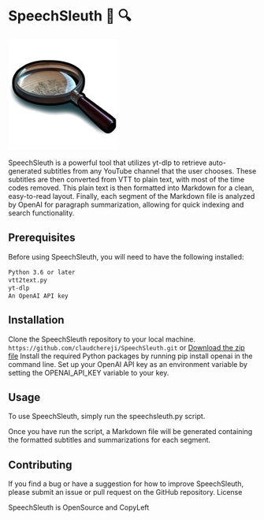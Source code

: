 # SpeechSleuth :speech_balloon: :mag:


![Project Image](https://github.com/claudchereji/SpeechSleuth/blob/main/Untitled_Artwork1_11.png?raw=true)


SpeechSleuth is a powerful tool that utilizes yt-dlp to retrieve auto-generated subtitles from any YouTube channel that the user chooses. These subtitles are then converted from VTT to plain text, with most of the time codes removed. This plain text is then formatted into Markdown for a clean, easy-to-read layout. Finally, each segment of the Markdown file is analyzed by OpenAI for paragraph summarization, allowing for quick indexing and search functionality.

## Prerequisites

Before using SpeechSleuth, you will need to have the following installed:

    Python 3.6 or later
    vtt2text.py
    yt-dlp
    An OpenAI API key

## Installation

Clone the SpeechSleuth repository to your local machine. 
```https://github.com/claudchereji/SpeechSleuth.git```
or
[Download the zip file](https://github.com/claudchereji/SpeechSleuth/archive/refs/heads/main.zip)
Install the required Python packages by running pip install openai in the command line.
Set up your OpenAI API key as an environment variable by setting the OPENAI_API_KEY variable to your key.

## Usage

To use SpeechSleuth, simply run the speechsleuth.py script.


Once you have run the script, a Markdown file will be generated containing the formatted subtitles and summarizations for each segment.


## Contributing

If you find a bug or have a suggestion for how to improve SpeechSleuth, please submit an issue or pull request on the GitHub repository.
License

SpeechSleuth is OpenSource and CopyLeft
